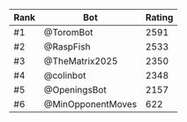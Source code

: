 Rank|Bot|Rating
---|---|---
#1|@ToromBot|2591
#2|@RaspFish|2533
#3|@TheMatrix2025|2350
#4|@colinbot|2348
#5|@OpeningsBot|2157
#6|@MinOpponentMoves|622
